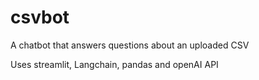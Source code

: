 # csvbot
A chatbot that answers questions about an uploaded CSV

Uses streamlit, Langchain, pandas and openAI API